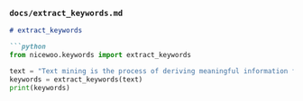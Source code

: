
### `docs/extract_keywords.md`
```markdown
# extract_keywords

```python
from nicewoo.keywords import extract_keywords

text = "Text mining is the process of deriving meaningful information from natural language text."
keywords = extract_keywords(text)
print(keywords)
